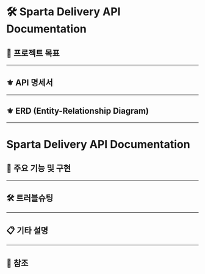 # 🛠️ **Sparta Delivery API Documentation**

## 🏁 **프로젝트 목표**

---

## ⚜ **API 명세서**


---

## ⚜ **ERD (Entity-Relationship Diagram)**


---
# Sparta Delivery API Documentation




## 🚀 **주요 기능 및 구현**

---

## 🛠️ **트러블슈팅**


---

## 📋 **기타 설명**


---

## 🔗 **참조**
